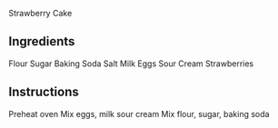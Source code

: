 Strawberry Cake

## Ingredients
Flour
Sugar
Baking Soda
Salt
Milk
Eggs
Sour Cream
Strawberries

## Instructions
Preheat oven
Mix eggs, milk sour cream
Mix flour, sugar, baking soda
